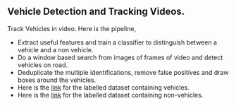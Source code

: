 ## Vehicle Detection and Tracking Videos.

Track Vehicles in video. Here is the pipeline, 

- Extract useful features and train a classifier to distinguish between a vehicle and a non vehicle.
- Do a window based search from images of frames of video and detect vehicles on road.
- Deduplicate the multiple identifications, remove false positives and draw boxes around the vehicles.
- Here is the [link](https://s3.amazonaws.com/udacity-sdc/Vehicle_Tracking/vehicles.zip) for the labelled dataset containing vehicles.
- Here is the [link](https://s3.amazonaws.com/udacity-sdc/Vehicle_Tracking/non-vehicles.zip) for the labelled dataset containing non-vehicles.
